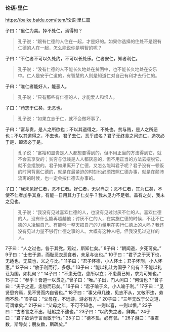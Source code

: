 ### 论语·里仁
https://baike.baidu.com/item/论语·里仁篇

子曰：“里仁为美。择不处仁，焉得知？
>孔子说：“跟有仁德的人住在一起，才是好的。如果你选择的住处不是跟有仁德的人在一起，怎么能说你是明智的呢？

子曰：“不仁者不可以久处约，不可以长处乐。仁者安仁，知者利仁。
>孔子说：“没有仁德的人不能长久地处在贫困中，也不能长久地处在安乐中。仁人是安于仁道的，有智慧的人则是知道仁对自己有利才去行仁的。

子曰：“唯仁者能好人，能恶人。
>孔子说：“只有那些有仁德的人，才能爱人和恨人。

子曰：“苟志于仁矣，无恶也。
>孔子说：“如果立志于仁，就不会做坏事了。

子曰：“富与贵，是人之所欲也；不以其道得之，不处也。贫与贱，是人之所恶也；不以其道得之，不去也。君子去仁，恶乎成名？君子无终食之间违仁，造次必于是，颠沛必于是。
>孔子说：“富裕和显贵是人人都想要得到的，但不用正当的方法得到它，就不会去享受的；贫穷与低贱是人人都厌恶的，但不用正当的方法去摆脱它，就不会摆脱的。君子如果离开了仁德，又怎么能叫君子呢？君子没有一顿饭的时间背离仁德的，就是在最紧迫的时刻也必须按照仁德办事，就是在颠沛流离的时候，也一定会按仁德去办事的。

子曰：“我未见好仁者，恶不仁者。好仁者，无以尚之；恶不仁者，其为仁矣，不使不仁者加乎其身。有能一日用其力于仁矣乎？我未见力不足者。盖有之矣，我未之见也。
>孔子说：“我没有见过喜欢仁德的人，也没有见过讨厌不仁的人。喜欢仁德的人，没有什么能再超越他；讨厌不仁的人，在实施仁德的时候，不让不仁德的人凌越自己。有能够一整天把自己的力量用在实行仁德上的人吗？我还没有见过力量不够行仁德之事的人。大概有这种人吧，但我没见过这样的人。

7子曰：“人之过也，各于其党。观过，斯知仁矣。”
8子曰：“朝闻道，夕死可矣。”
9子曰：“士志于道，而耻恶衣恶食者，未足与议也。”
10子曰：“君子之于天下也，无适也，无莫也，义之与比。”
11子曰：“君子怀德，小人怀土；君子怀刑，小人怀惠。”
12子曰：“放于利而行，多怨。”
13子曰：“能以礼让为国乎？何有？不能以礼让为国，如礼何？”
14子曰：“不患无位，患所以立；不患莫已知，求为可知也。”
15子曰：“参乎！吾道一以贯之。”曾子曰：“唯。”子出，门人问曰：“何谓也？”曾子曰：“夫子之道，忠恕而已矣。”
16子曰：“君子喻于义，小人喻于利。”
17子曰：“见贤思齐焉，见不贤而内自省也。”
18子曰：“事父母几谏，见志不从，又敬不违，劳而不怨。”
19子曰：“父母在，不远游，游必有方。”
20子曰：“三年无改于父之道，可谓孝矣。”
21子曰：“父母之年，不可不知也。一则以喜，一则以惧。”
22子曰：“古者言之不出，耻躬之不逮也。”
23子曰：“以约失之者，鲜矣。”
24子曰：“君子欲讷于言而敏于行。”
25子曰：”德不孤，必有邻。“
26子游曰：“事君数，斯辱矣；朋友数，斯疏矣。”
